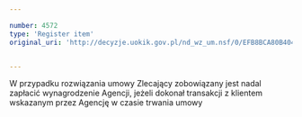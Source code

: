 ```yaml
---

number: 4572
type: 'Register item'
original_uri: 'http://decyzje.uokik.gov.pl/nd_wz_um.nsf/0/EFB8BCA80B404A2BC1257B5D00257B0F?OpenDocument'


---
```


W przypadku rozwiązania umowy Zlecający zobowiązany jest nadal zapłacić wynagrodzenie Agencji, jeżeli dokonał transakcji z klientem wskazanym przez Agencję w czasie trwania umowy

